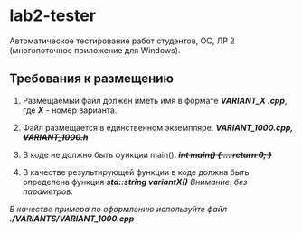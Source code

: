 # lab2-tester

Автоматическое тестирование работ студентов, ОС, ЛР 2 (многопоточное приложение для Windows).

## Требования к размещению
1. Размещаемый файл должен иметь имя в формате ***VARIANT_X .cpp***, где ***X*** - номер варианта. 

2. Файл размещается в единственном экземпляре.
***VARIANT_1000.cpp, ~~VARIANT_1000.h~~***

3. В коде не должно быть функции main().
***~~int main() { ... return 0; }~~***

4. В качестве результирующей функции в коде должна быть определена функция ***std::string variantX()*** 
*Внимание: без параметров.*

*В качестве примера по оформлению используйте файл ***./VARIANTS/VARIANT_1000.cpp****
